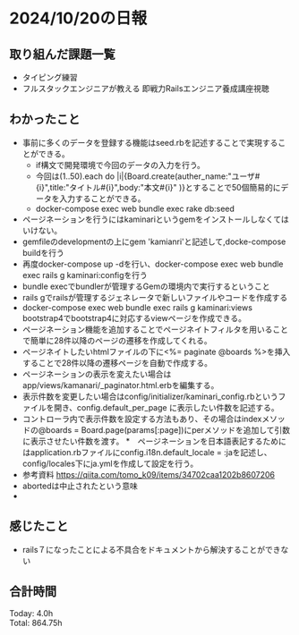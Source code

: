 # 2024/10/20の日報
## 取り組んだ課題一覧
* タイピング練習
* フルスタックエンジニアが教える 即戦力Railsエンジニア養成講座視聴
## わかったこと
* 事前に多くのデータを登録する機能はseed.rbを記述することで実現することができる。
  *  if構文で開発環境で今回のデータの入力を行う。 
  *  今回は(1..50).each do |i|{Board.create(auther_name:"ユーザ#{i}",title:"タイトル#{i}",body:"本文#{i}" )}とすることで50個簡易的にデータを入力することができる。
  *  docker-compose exec web bundle exec rake db:seed
*  ページネーションを行うにはkaminariというgemをインストールしなくてはいけない。
  *  gemfileのdevelopmentの上にgem 'kamianri'と記述して,docke-compose buildを行う
  *  再度docker-compose up -dを行い、docker-compose exec web bundle exec rails g kaminari:configを行う
  *  bundle execでbundlerが管理するGemの環境内で実行するということ
  *  rails gでrailsが管理するジェネレータで新しいファイルやコードを作成する
*  docker-compose exec web bundle exec rails g kaminari:views bootstrap4でbootstrap4に対応するviewページを作成できる。
*  ページネーション機能を追加することでページネイトフィルタを用いることで簡単に28件以降のページの遷移を作成してくれる。
  *  ページネイトしたいhtmlファイルの下に<%= paginate @boards %>を挿入することで28件以降の遷移ページを自動で作成する。
  *  ページネーションの表示を変えたい場合はapp/views/kamanari/_paginator.html.erbを編集する。
  *  表示件数を変更したい場合はconfig/initializer/kaminari_config.rbというファイルを開き、config.default_per_page に表示したい件数を記述する。
  *  コントローラ内で表示件数を設定する方法もあり、その場合はindexメソッドの@boards = Board.page(params[:page])にperメソッドを追加して引数に表示させたい件数を渡す。
*　ページネーションを日本語表記するためにはapplication.rbファイルにconfig.i18n.default_locale = :jaを記述し、config/locales下にja.ymlを作成して設定を行う。
  *  参考資料 https://qiita.com/tomo_k09/items/34702caa1202b8607206       
*  abortedは中止されたという意味
*                    
## 感じたこと
*  rails７になったことによる不具合をドキュメントから解決することができない
## 合計時間  
Today: 4.0h<br>
Total: 864.75h
